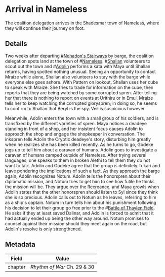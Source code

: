 # Arrival in Nameless
The coalition delegation arrives in the Shadesmar town of Nameless, where they will continue their journey on foot.

## Details
Two weeks after departing #[Nohadon's Stairways](locations/nohadons-stairways) by barge, the coalition delegation spots land at the town of #[Nameless](locations/nameless). #[Shallan](characters/shallan) volunteers to scout out the town and #[Adolin](characters/adolin) performs a kata with Maya until Shallan returns, having spotted nothing unusual. Seeing an opportunity to contact Mraize while alone, Shallan also volunteers to stay with the barge while everyone else goes ashore. With Pattern on lookout, Shallan uses her cube to speak with Mraize. She tries to trade for information on the cube, then reports that they are being watched by some corrupted spren. After telling her that there is nothing to report on events at Urithiru or in Emul, Mraize tells her to keep watching the corrupted gloryspren; in doing so, he seems to confirm to Shallan that Beryl is the spy. Veil is suspicious however.

Meanwhile, Adolin enters the town with a small group of his soldiers, and is transfixed by the different varieties of spren. Maya notices a deadeye standing in front of a shop, and her insistent focus causes Adolin to approach the shop and engage the shopkeeper in conversation. The inkspren tells Adolin the Cryptic deadeye's story, disturbing him greatly when he realizes she has been killed recently. As he turns to go, Godeke jogs up to tell him about a caravan of humans. Adolin goes to investigate a caravan of humans camped outside of Nameless. After trying several languages, one speaks to them in broken Alethi to tell them they do not want to talk. Adolin and Godeke agree that the group is definitely Tukari and leave pondering the implications of such a fact. As they approach the barge again, Adolin recognizes Notum. Adolin tells the honorspren about their diplomatic mission, and Notum tries to get him to see how futile he thinks the mission will be. They argue over the Recreance, and Maya growls when Adolin states that the other honorspren should listen to Syl since they think she is so precious. Adolin calls out to Notum as he leaves, referring to him as a ship's captain. Notum in turn tells him about his punishment following his decision to let their group go free prior to the #[Battle of Thaylen Field](events/the-battle-of-thaylen-field). He asks if they at least saved Dalinar, and Adolin is forced to admit that it had actually ended up being the other way around. Notum promises to counsel against their mission should they meet again on the road, but Adolin's resolve is only strengthened. 

## Metadata
| Field | Value |
| ----- | ----- |
| chapter | *Rhythm of War* Ch. 29 & 30 |
